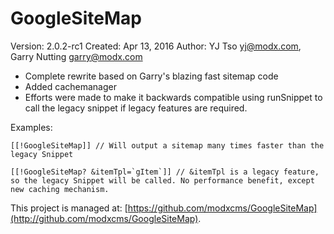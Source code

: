 # GoogleSiteMap

Version: 2.0.2-rc1
Created: Apr 13, 2016
Author: YJ Tso <yj@modx.com>, Garry Nutting <garry@modx.com>

- Complete rewrite based on Garry's blazing fast sitemap code
- Added cachemanager
- Efforts were made to make it backwards compatible using runSnippet to call the legacy snippet if legacy features are required.

Examples: 

```
[[!GoogleSiteMap]] // Will output a sitemap many times faster than the legacy Snippet
```

```
[[!GoogleSiteMap? &itemTpl=`gItem`]] // &itemTpl is a legacy feature, so the legacy Snippet will be called. No performance benefit, except new caching mechanism.
```

This project is managed at: [https://github.com/modxcms/GoogleSiteMap](http://github.com/modxcms/GoogleSiteMap).

